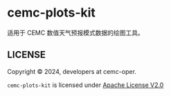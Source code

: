 # cemc-plots-kit

适用于 CEMC 数值天气预报模式数据的绘图工具。

## LICENSE

Copyright &copy; 2024, developers at cemc-oper.

`cemc-plots-kit` is licensed under [Apache License V2.0](./LICENSE)
